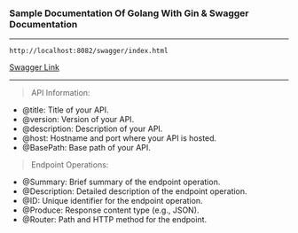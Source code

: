 ### Sample Documentation Of Golang With Gin & Swagger Documentation


---

```shell
http://localhost:8082/swagger/index.html
```

[Swagger Link](http://localhost:8082/swagger/index.html)

---

> API Information:

- @title: Title of your API.
- @version: Version of your API.
- @description: Description of your API.
- @host: Hostname and port where your API is hosted.
- @BasePath: Base path of your API.


> Endpoint Operations:
 
- @Summary: Brief summary of the endpoint operation.
- @Description: Detailed description of the endpoint operation.
- @ID: Unique identifier for the endpoint operation.
- @Produce: Response content type (e.g., JSON).
- @Router: Path and HTTP method for the endpoint.

